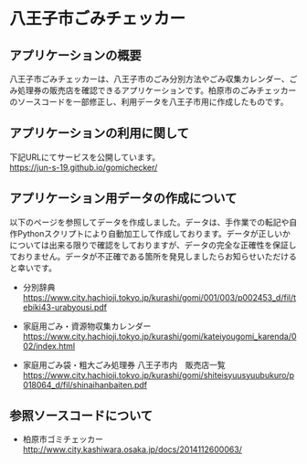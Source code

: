 # 八王子市ごみチェッカー

## アプリケーションの概要
八王子市ごみチェッカーは、八王子市のごみ分別方法やごみ収集カレンダー、ごみ処理券の販売店を確認できるアプリケーションです。柏原市のごみチェッカーのソースコードを一部修正し、利用データを八王子市用に作成したものです。

## アプリケーションの利用に関して
下記URLにてサービスを公開しています。<br>
https://jun-s-19.github.io/gomichecker/

## アプリケーション用データの作成について
以下のページを参照してデータを作成しました。データは、手作業での転記や自作Pythonスクリプトにより自動加工して作成しております。データが正しいかについては出来る限りで確認をしておりますが、データの完全な正確性を保証しておりません。データが不正確である箇所を発見しましたらお知らせいただけると幸いです。

- 分別辞典<br>
    https://www.city.hachioji.tokyo.jp/kurashi/gomi/001/003/p002453_d/fil/tebiki43-urabyousi.pdf

- 家庭用ごみ・資源物収集カレンダー<br>
    https://www.city.hachioji.tokyo.jp/kurashi/gomi/kateiyougomi_karenda/002/index.html

- 家庭用ごみ袋・粗大ごみ処理券 八王子市内　販売店一覧<br>
    https://www.city.hachioji.tokyo.jp/kurashi/gomi/shiteisyuusyuubukuro/p018064_d/fil/shinaihanbaiten.pdf

## 参照ソースコードについて
- 柏原市ゴミチェッカー<br>
    http://www.city.kashiwara.osaka.jp/docs/2014112600063/
